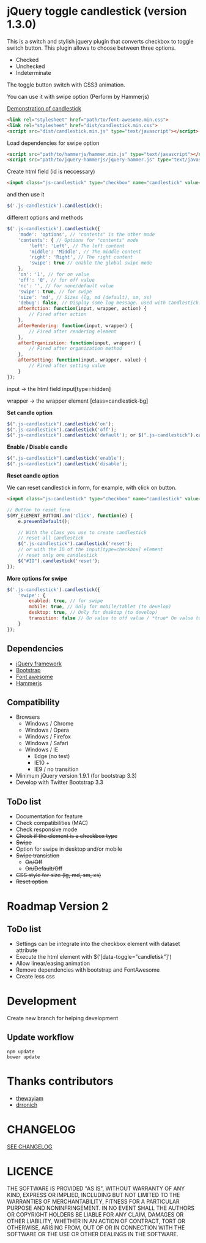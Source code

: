 # jQuery toggle candlestick (version 1.3.0)

This is a switch and stylish jquery plugin that converts checkbox to toggle switch button. This plugin allows to choose between three options.
* Checked
* Unchecked
* Indeterminate

The toggle button switch with CSS3 animation.

You can use it with swipe option (Perform by Hammerjs)

[Demonstration of candlestick](http://www.tackacoder.fr/candlestick/)

```html
<link rel="stylesheet" href="path/to/font-awesome.min.css">
<link rel="stylesheet" href="dist/candlestick.min.css">
<script src="dist/candlestick.min.js" type="text/javascript"></script>
```

Load dependencies for swipe option

```html
<script src="path/to/hammerjs/hammer.min.js" type="text/javascript"></script>
<script src="path/to/jquery-hammerjs/jquery-hammer.js" type="text/javascript"></script>
```

Create html field (id is neccessary)

```html
<input class="js-candlestick" type="checkbox" name="candlestick" value="1" id="myId>
```

and then use it

```javascript
$('.js-candlestick').candlestick();
```

different options and methods

```javascript
$('.js-candlestick').candlestick({
    'mode': 'options', // "contents" is the other mode
    'contents': { // Options for "contents" mode
        'left': 'Left', // The left content
        'middle': 'Middle', // The middle content
        'right': 'Right', // The right content
        'swipe': true // enable the global swipe mode
    },
    'on': '1', // for on value
    'off': '0', // for off value
    'nc': '', // for none/default value
    'swipe': true, // for swipe
    'size': 'md', // Sizes (lg, md (default), sm, xs)
    'debug': false, // Display some log message. used with Candlestick.log()
    afterAction: function(input, wrapper, action) {
        // Fired after action
    },
    afterRendering: function(input, wrapper) {
        // Fired after rendering element
    },
    afterOrganization: function(input, wrapper) {
        // Fired after organization method
    },
    afterSetting: function(input, wrapper, value) {
        // Fired after setting value
    }
});
```

input -> the html field input[type=hidden]

wrapper -> the wrapper element [class=candlestick-bg]

**Set candle option**

```javascript
$(".js-candlestick").candlestick('on');
$(".js-candlestick").candlestick('off');
$(".js-candlestick").candlestick('default'); or $(".js-candlestick").candlestick('reset');
```

**Enable / Disable candle**

```javascript
$(".js-candlestick").candlestick('enable');
$(".js-candlestick").candlestick('disable');
```

**Reset candle option**

We can reset candlestick in form, for example, with click on button.

```html
<input class="js-candlestick" type="checkbox" name="candlestick" value="0" id="ID">
```

```javascript
// Button to reset form
$(MY_ELEMENT_BUTTON).on('click', function(e) {
    e.preventDefault();

    // With the class you use to create candlestick
    // reset all candlestick
    $(".js-candlestick").candlestick('reset');
    // or with the ID of the input[type=checkbox] element
    // reset only one candlestick
    $("#ID").candlestick('reset');
});
```

**More options for swipe**

```javascript
$('.js-candlestick').candlestick({
    'swipe': {
        enabled: true, // for swipe
        mobile: true, // Only for mobile/tablet (to develop)
        desktop: true, // Only for desktop (to develop)
        transition: false // On value to off value / *true* On value to Default value to Off value
    }
});
```

## Dependencies
* [jQuery framework](https://jquery.com/)
* [Bootstrap](http://getbootstrap.com/)
* [Font awesome](http://fontawesome.io/)
* [Hammerjs](http://hammerjs.github.io/)

## Compatibility
* Browsers
    * Windows / Chrome
    * Windows / Opera
    * Windows / Firefox
    * Windows / Safari
    * Windows / IE
        * Edge (no test)
        * IE10 +
        * IE9 / no transition
* Minimum jQuery version 1.9.1 (for bootstrap 3.3)
* Develop with Twitter Bootstrap 3.3

## ToDo list
* Documentation for feature
* Check compatibilities (MAC)
* Check responsive mode
* ~~Check if the element is a checkbox type~~
* ~~Swipe~~
* Option for swipe in desktop and/or mobile
* ~~Swipe transistion~~
    * ~~On/Off~~
    * ~~On/Default/Off~~
* ~~CSS style for size (lg, md, sm, xs)~~
* ~~Reset option~~

# Roadmap Version 2

## ToDo list

* Settings can be integrate into the checkbox element with dataset attribute
* Execute the html element with $('[data-toggle="candletisk"]')
* Allow linear/easing animation
* Remove dependencies with bootstrap and FontAwesome
* Create less css

# Development

Create new branch for helping development

## Update workflow

```
npm update
bower update
```

# Thanks contributors

* [thewayiam](https://github.com/thewayiam)
* [drronich](https://github.com/drronich)

# CHANGELOG

[SEE CHANGELOG](https://github.com/EdouardTack/candlestick/blob/master/CHANGELOG.md)

# LICENCE

THE SOFTWARE IS PROVIDED "AS IS", WITHOUT WARRANTY OF ANY KIND, EXPRESS OR
IMPLIED, INCLUDING BUT NOT LIMITED TO THE WARRANTIES OF MERCHANTABILITY,
FITNESS FOR A PARTICULAR PURPOSE AND NONINFRINGEMENT. IN NO EVENT SHALL THE
AUTHORS OR COPYRIGHT HOLDERS BE LIABLE FOR ANY CLAIM, DAMAGES OR OTHER
LIABILITY, WHETHER IN AN ACTION OF CONTRACT, TORT OR OTHERWISE, ARISING FROM,
OUT OF OR IN CONNECTION WITH THE SOFTWARE OR THE USE OR OTHER DEALINGS IN THE
SOFTWARE.
